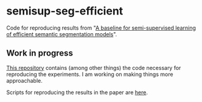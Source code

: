 # semisup-seg-efficient
Code for reproducing results from "[A baseline for semi-supervised learning of efficient semantic segmentation models](https://arxiv.org/abs/2106.07075)".

## Work in progress
[This repository](https://github.com/Ivan1248/Vidlu) contains (among other things) the code necessary for reproducing the experiments. I am working on making things more approachable.

Scripts for reproducing the results in the paper are [here](https://github.com/Ivan1248/Vidlu/tree/master/scripts/papers/semisup_efficient_mva21).
